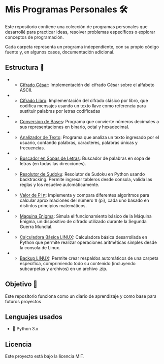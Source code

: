 # Mis Programas Personales 🛠️

Este repositorio contiene una colección de programas personales que desarrollé para practicar ideas, resolver problemas específicos o explorar conceptos de programación.

Cada carpeta representa un programa independiente, con su propio código fuente y, en algunos casos, documentación adicional.

## Estructura 📁

- - [Cifrado César](cifrado_cesar/cifrado.py): Implementación del cifrado César sobre el alfabeto ASCII.
- - [Cifrado Libro](cifrado_libro/cifrado_libro.py): Implementación del cifrado clásico por libro, que codifica mensajes usando un texto llave como referencia para sustituir palabras por letras codificadas
- - [Conversion de Bases](conversion-bases/conversion-bases.py): Programa que convierte números decimales a sus representaciones en binario, octal y hexadecimal.
- - [Analizador de Texto](analizador-texto-basico/analizador-texto.py): Programa que analiza un texto ingresado por el usuario, contando palabras, caracteres, palabras únicas y frecuencias.
- - [Buscador en Sopas de Letras](buscador-sopa-letras/buscador-sopa-letras.py): Buscador de palabras en sopa de letras (en todas las direcciones).
- - [Resolutor de Sudoku](resolutor-sudoku/resolutor-sudoku.py): Resolutor de Sudoku en Python usando backtracking. Permite ingresar tableros desde consola, valida las reglas y los resuelve automáticamente.
- - [Valor de PI π](valor_pi/valor_pi.py): Implementa y compara diferentes algoritmos para calcular aproximaciones del número π (pi), cada uno basado en distintos principios matemáticos.
- - [Maquina Enigma](maquina_enigma/maquina_enigma.py): Simula el funcionamiento básico de la Máquina Enigma, un dispositivo de cifrado utilizado durante la Segunda Guerra Mundial.
- - [Calculadora Básica LINUX](calcu_basica/calcu_basica.py): Calculadora básica desarrollada en Python que permite realizar operaciones aritméticas simples desde la consola de Linux.
- - [Backup LINUX](backup/backup.py): Permite crear respaldos automáticos de una carpeta específica, comprimiendo todo su contenido (incluyendo subcarpetas y archivos) en un archivo .zip.

## Objetivo 🎯

Este repositorio funciona como un diario de aprendizaje y como base para futuros proyectos

## Lenguajes usados

- 🐍 Python 3.x

## Licencia

Este proyecto está bajo la licencia MIT.

